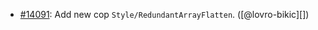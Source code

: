 * [#14091](https://github.com/rubocop/rubocop/pull/14091): Add new cop `Style/RedundantArrayFlatten`. ([@lovro-bikic][])
